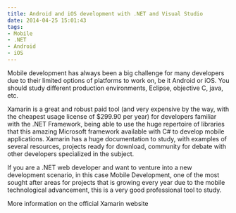 ```yaml
---
title: Android and iOS development with .NET and Visual Studio
date: 2014-04-25 15:01:43
tags: 
- Mobile
- .NET
- Android
- iOS
---
```


Mobile development has always been a big challenge for many developers due to their limited options of platforms to work on, be it Android or iOS. You should study different production environments, Eclipse, objective C, java, etc.

<!--more-->


Xamarin is a great and robust paid tool (and very expensive by the way, with the cheapest usage license of $299.90 per year) for developers familiar with the .NET Framework, being able to use the huge repertoire of libraries that this amazing Microsoft framework available with C# to develop mobile applications. Xamarin has a huge documentation to study, with examples of several resources, projects ready for download, community for debate with other developers specialized in the subject.

If you are a .NET web developer and want to venture into a new development scenario, in this case Mobile Development, one of the most sought after areas for projects that is growing every year due to the mobile technological advancement, this is a very good professional tool to study.

More information on the official Xamarin website